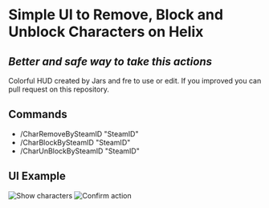 # Simple UI to Remove, Block and Unblock Characters on Helix
## _Better and safe way to take this actions_

Colorful HUD created by Jars and fre to use or edit. If you improved you can pull request on
this repository.

## Commands

- /CharRemoveBySteamID "SteamID"
- /CharBlockBySteamID "SteamID"
- /CharUnBlockBySteamID "SteamID"

## UI Example
![Show characters](https://i.imgur.com/vA7M178.png)
![Confirm action](https://i.imgur.com/7IF6JN2.png)
